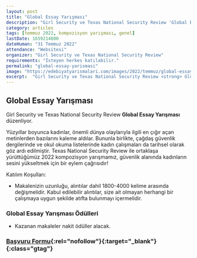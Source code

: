 ```yaml
---
layout: post
title: "Global Essay Yarışması"
description: "Girl Security ve Texas National Security Review 'Global Essay Yarışması' düzenliyor."
category: articles
tags: [temmuz 2022, kompozisyon yarışması, genel]
lastDate: 1659214800
dateHuman: "31 Temmuz 2022"
attendance: "Websitesi"
organizer: "Girl Security ve Texas National Security Review"
requirements: "İsteyen herkes katılabilir."
permalink: "global-essay-yarismasi"
image: "https://edebiyatyarismalari.com/images/2022/temmuz/global-essay-yarismasi.jpg"
excerpt:  "Girl Security ve Texas National Security Review <strong> Global Essay Yarışması </strong> düzenliyor."
---
```


## Global Essay Yarışması
Girl Security ve Texas National Security Review **Global Essay Yarışması** düzenliyor.  

Yüzyıllar boyunca kadınlar, önemli dünya olaylarıyla ilgili en çığır açan metinlerden bazılarını kaleme aldılar. Bununla birlikte, çağdaş güvenlik dergilerinde ve okul okuma listelerinde kadın çalışmaları da tarihsel olarak göz ardı edilmiştir. Texas National Security Review ile ortaklaşa yürüttüğümüz 2022 kompozisyon yarışmamız, güvenlik alanında kadınların sesini yükseltmek için bir eylem çağrısıdır!

Katılım Koşulları:
- Makalenizin uzunluğu, alıntılar dahil 1800-4000 kelime arasında değişmelidir. Kabul edilebilir alıntılar, size ait olmayan herhangi bir çalışmaya uygun şekilde atıfta bulunmayı içermelidir.


### Global Essay Yarışması Ödülleri
- Kazanan makaleler nakit ödüller alacak.

### [Başvuru Formu](https://docs.google.com/forms/d/e/1FAIpQLSdrTPrVOgS2wAScP72vObLIK7zAnSE92qAbAvWrMv-G3WsZXQ/viewform){:rel="nofollow"}{:target="_blank"}{:class="gtag"}